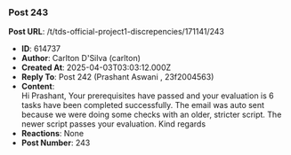 ### Post 243
**Post URL**: /t/tds-official-project1-discrepencies/171141/243
- **ID**: 614737
- **Author**: Carlton D'Silva (carlton)
- **Created At**: 2025-04-03T03:03:12.000Z
- **Reply To**: Post 242 (Prashant Aswani , 23f2004563)
- **Content**:  
  Hi Prashant,
Your prerequisites have passed and your evaluation is 6 tasks have been completed successfully. The email was auto sent because we were doing some checks with an older, stricter script. The newer script passes your evaluation.
Kind regards
- **Reactions**: None
- **Post Number**: 243

